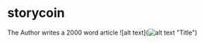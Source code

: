# storycoin


The Author writes a 2000 word article
![alt text](![alt text](/path/to/img.jpg "Title")
 "Title")
